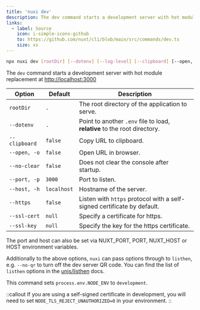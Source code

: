 ```yaml
---
title: 'nuxi dev'
description: The dev command starts a development server with hot module replacement at http://localhost:3000
links:
  - label: Source
    icon: i-simple-icons-github
    to: https://github.com/nuxt/cli/blob/main/src/commands/dev.ts
    size: xs
---
```


```bash [Terminal]
npx nuxi dev [rootDir] [--dotenv] [--log-level] [--clipboard] [--open, -o] [--no-clear] [--port, -p] [--host, -h] [--https] [--ssl-cert] [--ssl-key]
```

The `dev` command starts a development server with hot module replacement at [http://localhost:3000](https://localhost:3000)

Option        | Default          | Description
-------------------------|-----------------|------------------
`rootDir` | `.` | The root directory of the application to serve.
`--dotenv` | `.` | Point to another `.env` file to load, **relative** to the root directory.
`--clipboard` | `false` | Copy URL to clipboard.
`--open, -o` | `false` | Open URL in browser.
`--no-clear` | `false` | Does not clear the console after startup.
`--port, -p` | `3000` | Port to listen.
`--host, -h` | `localhost` | Hostname of the server.
`--https` | `false` | Listen with `https` protocol with a self-signed certificate by default.
`--ssl-cert` |`null` | Specify a certificate for https.
`--ssl-key` |`null` | Specify the key for the https certificate.

The port and host can also be set via NUXT_PORT, PORT, NUXT_HOST or HOST environment variables.

Additionally to the above options, `nuxi` can pass options through to `listhen`, e.g. `--no-qr` to turn off the dev server QR code. You can find the list of `listhen` options in the [unjs/listhen](https://github.com/unjs/listhen) docs.

This command sets `process.env.NODE_ENV` to `development`.

::callout
If you are using a self-signed certificate in development, you will need to set `NODE_TLS_REJECT_UNAUTHORIZED=0` in your environment.
::
